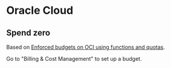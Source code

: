 # Oracle Cloud

## Spend zero 

Based on [Enforced budgets on OCI using functions and quotas](https://blogs.oracle.com/cloud-infrastructure/post/enforced-budgets-on-oci-using-functions-and-quotas).

Go to "Billing & Cost Management" to set up a budget.
